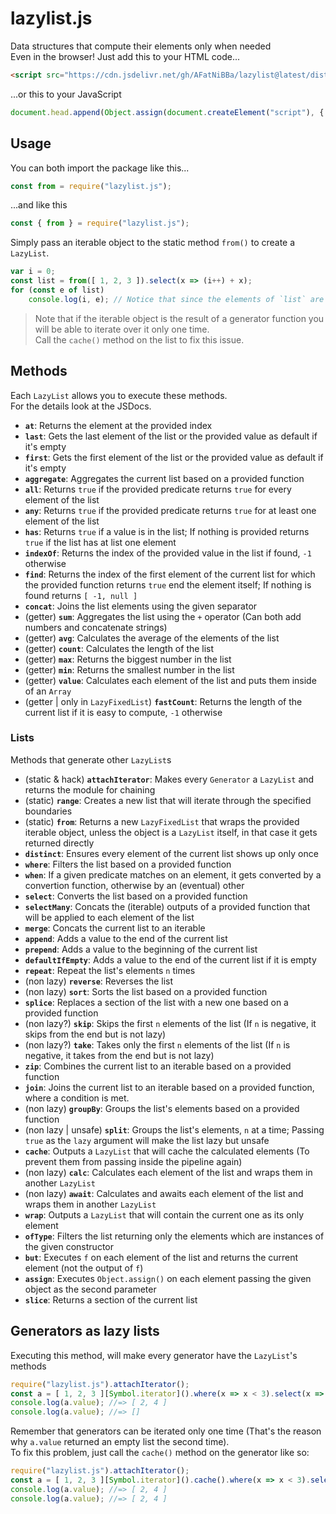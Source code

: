 
# lazylist.js
Data structures that compute their elements only when needed <br>
Even in the browser! Just add this to your HTML code...
```html
<script src="https://cdn.jsdelivr.net/gh/AFatNiBBa/lazylist@latest/dist/main.js"></script>
```
...or this to your JavaScript
```js
document.head.append(Object.assign(document.createElement("script"), { src: "https://cdn.jsdelivr.net/gh/AFatNiBBa/lazylist@latest/dist/main.js" }));
```

## Usage
You can both import the package like this...
```js
const from = require("lazylist.js");
```
...and like this
```js
const { from } = require("lazylist.js");
```
Simply pass an iterable object to the static method `from()` to create a `LazyList`.
```js
var i = 0;
const list = from([ 1, 2, 3 ]).select(x => (i++) + x);
for (const e of list)
    console.log(i, e); // Notice that since the elements of `list` are calculated only when needed, their side-effects on `i` are applied one at a time
```
> Note that if the iterable object is the result of a generator function you will be able to iterate over it only one time. <br>
Call the `cache()` method on the list to fix this issue.

## Methods
Each `LazyList` allows you to execute these methods. <br>
For the details look at the JSDocs.

- **`at`**: Returns the element at the provided index
- **`last`**: Gets the last element of the list or the provided value as default if it's empty
- **`first`**: Gets the first element of the list or the provided value as default if it's empty
- **`aggregate`**: Aggregates the current list based on a provided function
- **`all`**: Returns `true` if the provided predicate returns `true` for every element of the list
- **`any`**: Returns `true` if the provided predicate returns `true` for at least one element of the list
- **`has`**: Returns `true` if a value is in the list; If nothing is provided returns `true` if the list has at list one element
- **`indexOf`**: Returns the index of the provided value in the list if found, `-1` otherwise
- **`find`**: Returns the index of the first element of the current list for which the provided function returns `true` end the element itself; If nothing is found returns `[ -1, null ]`
- **`concat`**: Joins the list elements using the given separator
- (getter) **`sum`**: Aggregates the list using the `+` operator (Can both add numbers and concatenate strings)
- (getter) **`avg`**: Calculates the average of the elements of the list
- (getter) **`count`**: Calculates the length of the list
- (getter) **`max`**: Returns the biggest number in the list
- (getter) **`min`**: Returns the smallest number in the list
- (getter) **`value`**: Calculates each element of the list and puts them inside of an `Array`
- (getter | only in `LazyFixedList`) **`fastCount`**: Returns the length of the current list if it is easy to compute, `-1` otherwise

### **Lists**
Methods that generate other `LazyList`s
- (static & hack) **`attachIterator`**: Makes every `Generator` a `LazyList` and returns the module for chaining
- (static) **`range`**: Creates a new list that will iterate through the specified boundaries
- (static) **`from`**: Returns a new `LazyFixedList` that wraps the provided iterable object, unless the object is a `LazyList` itself, in that case it gets returned directly
- **`distinct`**: Ensures every element of the current list shows up only once
- **`where`**: Filters the list based on a provided function
- **`when`**: If a given predicate matches on an element, it gets converted by a convertion function, otherwise by an (eventual) other
- **`select`**: Converts the list based on a provided function
- **`selectMany`**: Concats the (iterable) outputs of a provided function that will be applied to each element of the list
- **`merge`**: Concats the current list to an iterable
- **`append`**: Adds a value to the end of the current list
- **`prepend`**: Adds a value to the beginning of the current list
- **`defaultIfEmpty`**: Adds a value to the end of the current list if it is empty
- **`repeat`**: Repeat the list's elements `n` times
- (non lazy) **`reverse`**: Reverses the list
- (non lazy) **`sort`**: Sorts the list based on a provided function
- **`splice`**: Replaces a section of the list with a new one based on a provided function
- (non lazy?) **`skip`**: Skips the first `n` elements of the list (If `n` is negative, it skips from the end but is not lazy)
- (non lazy?) **`take`**: Takes only the first `n` elements of the list (If `n` is negative, it takes from the end but is not lazy)
- **`zip`**: Combines the current list to an iterable based on a provided function
- **`join`**: Joins the current list to an iterable based on a provided function, where a condition is met.
- (non lazy) **`groupBy`**: Groups the list's elements based on a provided function
- (non lazy | unsafe) **`split`**: Groups the list's elements, `n` at a time; Passing `true` as the `lazy` argument will make the list lazy but unsafe
- **`cache`**: Outputs a `LazyList` that will cache the calculated elements (To prevent them from passing inside the pipeline again)
- (non lazy) **`calc`**: Calculates each element of the list and wraps them in another `LazyList`
- (non lazy) **`await`**: Calculates and awaits each element of the list and wraps them in another `LazyList`
- **`wrap`**: Outputs a `LazyList` that will contain the current one as its only element
- **`ofType`**: Filters the list returning only the elements which are instances of the given constructor
- **`but`**: Executes `f` on each element of the list and returns the current element (not the output of `f`)
- **`assign`**: Executes `Object.assign()` on each element passing the given object as the second parameter
- **`slice`**: Returns a section of the current list

## Generators as lazy lists
Executing this method, will make every generator have the `LazyList`'s methods
```js
require("lazylist.js").attachIterator();
const a = [ 1, 2, 3 ][Symbol.iterator]().where(x => x < 3).select(x => x * 2);
console.log(a.value); //=> [ 2, 4 ]
console.log(a.value); //=> []
```
Remember that generators can be iterated only one time (That's the reason why `a.value` returned an empty list the second time). <br>
To fix this problem, just call the `cache()` method on the generator like so:
```js
require("lazylist.js").attachIterator();
const a = [ 1, 2, 3 ][Symbol.iterator]().cache().where(x => x < 3).select(x => x * 2);
console.log(a.value); //=> [ 2, 4 ]
console.log(a.value); //=> [ 2, 4 ]
```